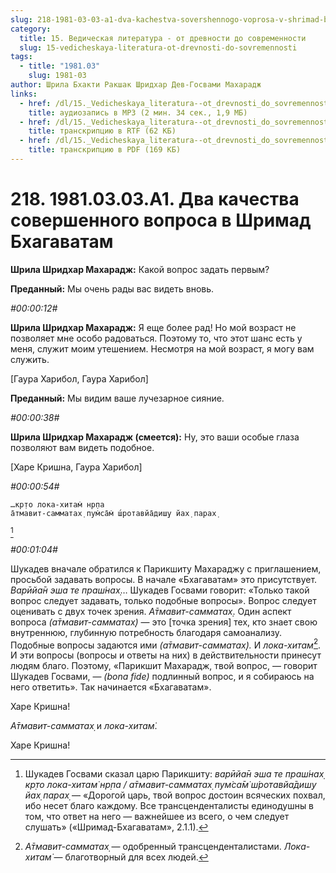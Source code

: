 ```yaml
---
slug: 218-1981-03-03-a1-dva-kachestva-sovershennogo-voprosa-v-shrimad-bhagavatam
category:
  title: 15. Ведическая литература - от древности до современности
  slug: 15-vedicheskaya-literatura-ot-drevnosti-do-sovremennosti
tags:
  - title: "1981.03"
    slug: 1981-03
author: Шрила Бхакти Ракшак Шридхар Дев-Госвами Махарадж
links:
  - href: /dl/15._Vedicheskaya_literatura--ot_drevnosti_do_sovremennosti/218_1981.03.03.A1_SridharMj_Dva_kachestva_sovershennogo_voprosa_v_Shrimad_Bhagavatam.mp3
    title: аудиозапись в MP3 (2 мин. 34 сек., 1,9 МБ)
  - href: /dl/15._Vedicheskaya_literatura--ot_drevnosti_do_sovremennosti/218_1981.03.03.A1_SridharMj_Dva_kachestva_sovershennogo_voprosa_v_Shrimad_Bhagavatam.rtf
    title: транскрипцию в RTF (62 КБ)
  - href: /dl/15._Vedicheskaya_literatura--ot_drevnosti_do_sovremennosti/218_1981.03.03.A1_SridharMj_Dva_kachestva_sovershennogo_voprosa_v_Shrimad_Bhagavatam.pdf
    title: транскрипцию в PDF (169 КБ)
---
```


# 218. 1981.03.03.A1. Два качества совершенного вопроса в Шримад Бхагаватам

**Шрила Шридхар Махарадж:** Какой вопрос задать первым?

**Преданный:** Мы очень рады вас видеть вновь.

*#00:00:12#*

**Шрила Шридхар Махарадж:** Я еще более рад! Но мой возраст не позволяет мне особо радоваться. Поэтому то, что этот шанс есть у меня, служит моим утешением. Несмотря на мой возраст, я могу вам служить.

[Гаура Харибол, Гаура Харибол]

**Преданный:** Мы видим ваше лучезарное сияние.

*#00:00:38#*

**Шрила Шридхар Махарадж (смеется):** Ну, это ваши особые глаза позволяют вам видеть подобное.

[Харе Кришна, Гаура Харибол]

*#00:00:54#*

    …кр̣то лока-хитам̇ нр̣па
    а̄тмавит-самматах̣ пум̇са̄м̇ ш́ротавйа̄диш̣у йах̣ парах̣
[^_ftn1]

*#00:01:04#*

Шукадев вначале обратился к Парикшиту Махараджу с приглашением, просьбой задавать вопросы. В начале «Бхагаватам» это присутствует. *Варӣйа̄н эша те праш́нах̣*… Шукадев Госвами говорит: «Только такой вопрос следует задавать, только подобные вопросы». Вопрос следует оценивать с двух точек зрения. *А̄тмавит-самматах̣*. Один аспект вопроса *(а̄тмавит-самматах̣)* — это [точка зрения] тех, кто знает свою внутреннюю, глубинную потребность благодаря самоанализу. Подобные вопросы задаются ими *(а̄тмавит-самматах̣).* И *лока-хитам̇*[^_ftn2]. И эти вопросы (вопросы и ответы на них) в действительности принесут людям благо. Поэтому, «Парикшит Махарадж, твой вопрос, — говорит Шукадев Госвами, — *(bona* *fide)* подлинный вопрос, и я собираюсь на него ответить». Так начинается «Бхагаватам».

Харе Кришна!

*А̄тмавит-самматах̣* и *лока-хитам̇*.

Харе Кришна!



[^_ftn1]: Шукадев Госвами сказал царю Парикшиту: *варӣйа̄н эша те праш́нах̣ кр̣то лока-хитам̇ нр̣па / а̄тмавит-самматах̣ пум̇са̄м̇ ш́ротавйа̄диш̣у йах̣ парах̣* — «Дорогой царь, твой вопрос достоин всяческих похвал, ибо несет благо каждому. Все трансценденталисты единодушны в том, что ответ на него — важнейшее из всего, о чем следует слушать» («Шримад-Бхагаватам», 2.1.1).

[^_ftn2]: *А̄тмавит-самматах̣* — одобренный трансценденталистами. *Лока-хитам̇* — благотворный для всех людей.

